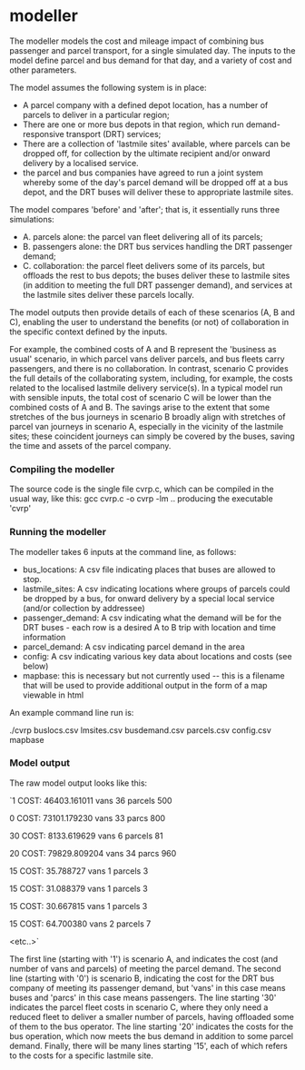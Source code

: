 # modeller

The modeller models the cost and mileage impact of combining bus passenger and parcel transport, for a single  simulated day.
The inputs to the model define parcel and bus demand for that day, and a variety of cost and other parameters.

The model assumes the following system is in place:

- A parcel company with a defined depot location, has a number of parcels to deliver in a particular region;
- There are one or more bus depots in that region, which run demand-responsive transport (DRT) services;
- There are a collection of 'lastmile sites' available, where parcels can be dropped off, for collection by the ultimate recipient and/or onward delivery by a localised service.
- the parcel and bus companies have agreed to run a joint system whereby some of the day's parcel demand will be dropped off at a bus depot, and the DRT buses will deliver these to appropriate lastmile sites.
 
 The model compares 'before' and 'after'; that is, it essentially runs three simulations:
 -  A. parcels alone: the parcel van fleet  delivering all of its parcels; 
 -  B. passengers alone: the DRT bus services handling the DRT passenger demand;
 -  C. collaboration: the parcel fleet delivers some of its parcels, but offloads the rest to bus depots; the buses deliver these to lastmile sites (in addition to meeting the full DRT passenger demand), and services at the lastmile sites deliver these parcels locally.
 
The model outputs then provide details of each of these scenarios (A, B and C), enabling the user to understand the benefits (or not) of collaboration in the specific context defined by the inputs.  

For example, the combined costs of A and B represent the 'business as usual' scenario,  in which parcel vans deliver parcels, and bus fleets carry passengers, and there is no collaboration.  In contrast, scenario C provides the full details of the collaborating system, including, for example, the costs related to the localised lastmile delivery service(s).  In a typical model run with sensible inputs, the total cost of scenario C will be lower than the combined costs of A and B. The savings arise to the extent that some stretches of the bus journeys in scenario B broadly align with stretches of parcel van journeys in scenario A, especially in the vicinity of the lastmile sites; these coincident journeys can simply be covered by the buses, saving the time and assets of the parcel company.   

### Compiling the modeller
The source code is the  single file cvrp.c, which can be compiled in the usual way, like this:
    gcc cvrp.c -o cvrp -lm
.. producing the executable 'cvrp'

### Running the modeller

The modeller takes 6 inputs at the command line, as follows:

* bus_locations:  A csv file indicating  places that buses are allowed to stop.
* lastmile_sites: A csv indicating  locations where groups of parcels could be dropped by a bus, for onward delivery by a special local service (and/or collection by addressee)
* passenger_demand: A csv indicating what the demand will be for the DRT buses - each row is a desired A to  B trip with location and time information
* parcel_demand:  A csv indicating parcel demand in the area
*  config:  A csv indicating various key data about locations and costs (see below)
*  mapbase: this is necessary but not currently used -- this is a filename that will be used to provide additional output in the form of a map viewable in html

An example command line run is:

./cvrp   buslocs.csv lmsites.csv  busdemand.csv  parcels.csv  config.csv mapbase

### Model output

The raw model output looks like this:

`1 COST:  46403.161011   vans 36  parcels 500

 0 COST:  73101.179230    vans  33  parcs 800

 30 COST:  8133.619629   vans 6  parcels 81 

 20 COST:  79829.809204    vans  34  parcs 960

 15 COST:  35.788727   vans 1  parcels 3 

 15 COST:  31.088379   vans 1  parcels 3 

 15 COST:  30.667815   vans 1  parcels 3  

 15 COST:  64.700380   vans 2  parcels 7  

 <etc..>`

The first line (starting with '1') is scenario A, and indicates the cost (and number of vans and parcels) of meeting the parcel demand. 
The second line (starting with '0') is scenario B, indicating the cost for the DRT bus company of meeting its passenger demand, but 'vans' in this case means buses and 'parcs' in this case means passengers.
The line starting '30' indicates the parcel fleet costs in scenario C, where they only need a reduced fleet to deliver a smaller number of parcels, having offloaded some of them to the bus operator.
The line starting '20' indicates the costs for the bus operation, which now meets the bus demand in addition to some parcel demand. 
Finally, there will be many lines starting '15', each of which refers to the costs for a specific lastmile site.

